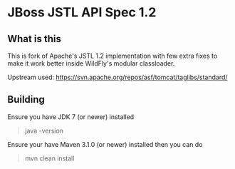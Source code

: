 JBoss JSTL API Spec 1.2
=======================

What is this
-----------------------

This is fork of Apache's JSTL 1.2 implementation with few extra fixes to make it work better inside WildFly's modular classloader.

Upstream used: https://svn.apache.org/repos/asf/tomcat/taglibs/standard/


Building
-------------------

Ensure you have JDK 7 (or newer) installed

> java -version

Ensure your have Maven 3.1.0 (or newer) installed then you can do

> mvn clean install
